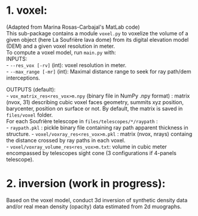 # 1. voxel:  
(Adapted from Marina Rosas-Carbajal's MatLab code)  
This sub-package contains a module ```voxel.py``` to voxelize the volume of a given object (here La Soufrière lava dome) from its digital elevation model (DEM) and a given voxel resolution in meter.   
To compute a voxel model, run ```main.py``` with:  
INPUTS:  
    - ```--res_vox [-rv]``` (int): voxel resolution in meter.  
    - ```--max_range [-mr]``` (int): Maximal distance range to seek for ray path/dem interceptions.  

OUTPUTS (default):  
    - ```vox_matrix_res<res_vox>m.npy``` (binary file in NumPy .npy format) : matrix (nvox, 31) describing cubic voxel faces geometry, summits xyz position, barycenter, position on surface or not. By default, the matrix is saved in ```files/voxel``` folder.  
    For each Soufrière telescope in ```files/telescopes/*/raypath``` :  
    - ```raypath.pkl``` : pickle binary file containing ray path apparent thickness in structure.
    - ```voxel/voxray_res<res_vox>m.pkl``` : matrix (nvox, nrays) containg the distance crossed by ray paths in each voxel.  
    - ```voxel/voxray_volume_res<res_vox>m.txt```: volume in cubic meter encompassed by telescopes sight cone (3 configurations if 4-panels telescope).  


# 2. inversion (work in progress):  
Based on the voxel model, conduct 3d inversion of synthetic density data and/or real mean density (opacity) data estimated from 2d muographs.  